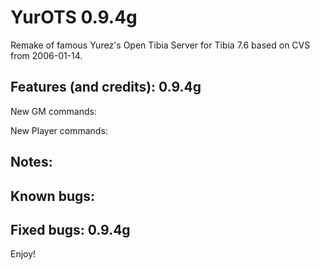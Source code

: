 # YurOTS 0.9.4g

Remake of famous Yurez's Open Tibia Server for Tibia 7.6 based on CVS from 2006-01-14.

Features (and credits):
0.9.4g
- 



New GM commands:



New Player commands:



Notes:
- 



Known bugs:
- 



Fixed bugs:
0.9.4g
- 



Enjoy!